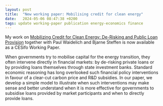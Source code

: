 ```yaml
---
layout: post
title:  "New working paper: Mobilising credit for clean energy"
date:   2024-05-06 08:47:38 +0200
tags: update working-paper publication energy-economics finance
---
```


My work on [Mobilizing Credit for Clean Energy: De-Risking and Public Loan Provision](https://www.ifo.de/en/cesifo/publications/2024/working-paper/mobilizing-credit-clean-energy-de-risking-and-public-loan-provision) together with Paul Waidelich and Bjarne Steffen is now available as a CESifo Working Paper.

When governments try to mobilise capital for the energy transition, they often intervene directly in financial markets: by de-risking private loans or by providing loans themselves through state investment banks. Standard economic reasoning has long overlooked such financial policy interventions in favour of a clear-cut carbon price and R&D subsidies. In our paper, we develop a simple model to illustrate when such interventions may make sense and better understand when it is more effective for governments to subsidise loans provided by market participants and when to directly provide loans.
